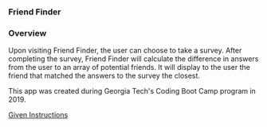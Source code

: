 ### Friend Finder

### Overview

Upon visiting Friend Finder, the user can choose to take a survey.  After completing the survey, Friend Finder will calculate the difference in answers from the user to an array of potential friends.  It will display to the user the friend that matched the answers to the survey the closest. 

This app was created during Georgia Tech's Coding Boot Camp program in 2019.

[Given Instructions](homework_instructions.md)